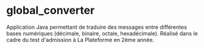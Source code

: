 # global_converter
Application Java permettant de traduire des messages entre différentes bases numériques (décimale, binaire, octale, hexadécimale). Réalisé dans le cadre du test d'admission à La Plateforme en 2ème année.
